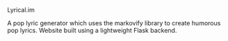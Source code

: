 Lyrical.im

A pop lyric generator which uses the markovify library to create humorous pop lyrics. Website built using a lightweight Flask backend.
